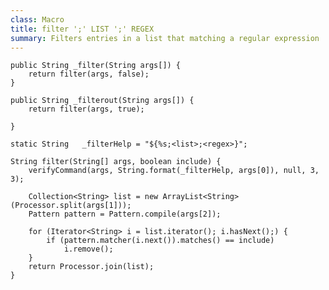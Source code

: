 ```yaml
---
class: Macro
title: filter ';' LIST ';' REGEX
summary: Filters entries in a list that matching a regular expression
---
```


	public String _filter(String args[]) {
		return filter(args, false);
	}

	public String _filterout(String args[]) {
		return filter(args, true);

	}

	static String	_filterHelp	= "${%s;<list>;<regex>}";

	String filter(String[] args, boolean include) {
		verifyCommand(args, String.format(_filterHelp, args[0]), null, 3, 3);

		Collection<String> list = new ArrayList<String>(Processor.split(args[1]));
		Pattern pattern = Pattern.compile(args[2]);

		for (Iterator<String> i = list.iterator(); i.hasNext();) {
			if (pattern.matcher(i.next()).matches() == include)
				i.remove();
		}
		return Processor.join(list);
	}
